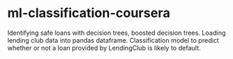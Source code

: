 # ml-classification-coursera
Identifying safe loans with decision trees, boosted decision trees.
Loading lending club data into pandas dataframe.
Classification model to predict whether or not a loan provided by LendingClub is likely to default.

